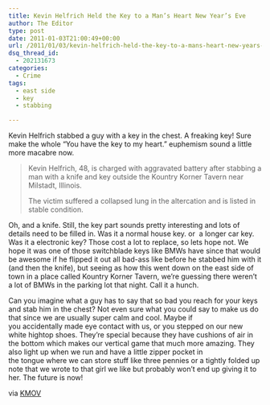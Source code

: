 ```yaml
---
title: Kevin Helfrich Held the Key to a Man’s Heart New Year’s Eve
author: The Editor
type: post
date: 2011-01-03T21:00:49+00:00
url: /2011/01/03/kevin-helfrich-held-the-key-to-a-mans-heart-new-years-eve/
dsq_thread_id:
  - 202131673
categories:
  - Crime
tags:
  - east side
  - key
  - stabbing

---
```

[<img class="alignright size-full wp-image-8448" title="110101_helfrich" src="http://media.punchingkitty.com/wordpress/2011/01/110101_helfrich.jpeg?filter=resize&w=250" alt="" />][1]Kevin Helfrich stabbed a guy with a key in the chest. A freaking key! Sure make the whole &#8220;You have the key to my heart.&#8221; euphemism sound a little more macabre now.

> Kevin Helfrich, 48, is charged with aggravated battery after stabbing a man with a knife and key outside the Kountry Korner Tavern near Milstadt, Illinois.
> 
> The victim suffered a collapsed lung in the altercation and is listed in stable condition.

Oh, and a knife. Still, the key part sounds pretty interesting and lots of details need to be filled in. Was it a normal house key. or  a longer car key. Was it a electronic key? Those cost a lot to replace, so lets hope not. We hope it was one of those switchblade keys like BMWs have since that would be awesome if he flipped it out all bad-ass like before he stabbed him with it (and then the knife), but seeing as how this went down on the east side of town in a place called Kountry Korner Tavern, we&#8217;re guessing there weren&#8217;t a lot of BMWs in the parking lot that night. Call it a hunch.

Can you imagine what a guy has to say that so bad you reach for your keys and stab him in the chest? Not even sure what you could say to make us do that since we are usually super calm and cool. Maybe if you accidentally made eye contact with us, or you stepped on our new white hightop shoes. They&#8217;re special because they have cushions of air in the bottom which makes our vertical game that much more amazing. They also light up when we run and have a little zipper pocket in the tongue where we can store stuff like three pennies or a tightly folded up note that we wrote to that girl we like but probably won&#8217;t end up giving it to her. The future is now!

via <a href="http://www.kmov.com/news/local/Waterloo-man-charged-for-stabbing-another-person-with-key-112759389.html" target="_blank">KMOV</a>

 [1]: http://media.punchingkitty.com/wordpress/2011/01/110101_helfrich.jpeg